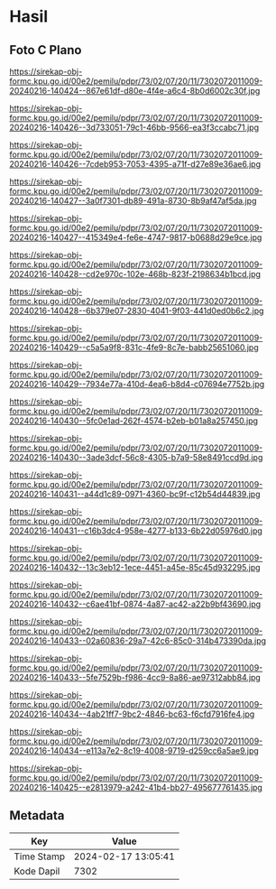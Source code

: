 # Hasil

## Foto C Plano

https://sirekap-obj-formc.kpu.go.id/00e2/pemilu/pdpr/73/02/07/20/11/7302072011009-20240216-140424--867e61df-d80e-4f4e-a6c4-8b0d6002c30f.jpg

https://sirekap-obj-formc.kpu.go.id/00e2/pemilu/pdpr/73/02/07/20/11/7302072011009-20240216-140426--3d733051-79c1-46bb-9566-ea3f3ccabc71.jpg

https://sirekap-obj-formc.kpu.go.id/00e2/pemilu/pdpr/73/02/07/20/11/7302072011009-20240216-140426--7cdeb953-7053-4395-a71f-d27e89e36ae6.jpg

https://sirekap-obj-formc.kpu.go.id/00e2/pemilu/pdpr/73/02/07/20/11/7302072011009-20240216-140427--3a0f7301-db89-491a-8730-8b9af47af5da.jpg

https://sirekap-obj-formc.kpu.go.id/00e2/pemilu/pdpr/73/02/07/20/11/7302072011009-20240216-140427--415349e4-fe6e-4747-9817-b0688d29e9ce.jpg

https://sirekap-obj-formc.kpu.go.id/00e2/pemilu/pdpr/73/02/07/20/11/7302072011009-20240216-140428--cd2e970c-102e-468b-823f-2198634b1bcd.jpg

https://sirekap-obj-formc.kpu.go.id/00e2/pemilu/pdpr/73/02/07/20/11/7302072011009-20240216-140428--6b379e07-2830-4041-9f03-441d0ed0b6c2.jpg

https://sirekap-obj-formc.kpu.go.id/00e2/pemilu/pdpr/73/02/07/20/11/7302072011009-20240216-140429--c5a5a9f8-831c-4fe9-8c7e-babb25651060.jpg

https://sirekap-obj-formc.kpu.go.id/00e2/pemilu/pdpr/73/02/07/20/11/7302072011009-20240216-140429--7934e77a-410d-4ea6-b8d4-c07694e7752b.jpg

https://sirekap-obj-formc.kpu.go.id/00e2/pemilu/pdpr/73/02/07/20/11/7302072011009-20240216-140430--5fc0e1ad-262f-4574-b2eb-b01a8a257450.jpg

https://sirekap-obj-formc.kpu.go.id/00e2/pemilu/pdpr/73/02/07/20/11/7302072011009-20240216-140430--3ade3dcf-56c8-4305-b7a9-58e8491ccd9d.jpg

https://sirekap-obj-formc.kpu.go.id/00e2/pemilu/pdpr/73/02/07/20/11/7302072011009-20240216-140431--a44d1c89-0971-4360-bc9f-c12b54d44839.jpg

https://sirekap-obj-formc.kpu.go.id/00e2/pemilu/pdpr/73/02/07/20/11/7302072011009-20240216-140431--c16b3dc4-958e-4277-b133-6b22d05976d0.jpg

https://sirekap-obj-formc.kpu.go.id/00e2/pemilu/pdpr/73/02/07/20/11/7302072011009-20240216-140432--13c3eb12-1ece-4451-a45e-85c45d932295.jpg

https://sirekap-obj-formc.kpu.go.id/00e2/pemilu/pdpr/73/02/07/20/11/7302072011009-20240216-140432--c6ae41bf-0874-4a87-ac42-a22b9bf43690.jpg

https://sirekap-obj-formc.kpu.go.id/00e2/pemilu/pdpr/73/02/07/20/11/7302072011009-20240216-140433--02a60836-29a7-42c6-85c0-314b473390da.jpg

https://sirekap-obj-formc.kpu.go.id/00e2/pemilu/pdpr/73/02/07/20/11/7302072011009-20240216-140433--5fe7529b-f986-4cc9-8a86-ae97312abb84.jpg

https://sirekap-obj-formc.kpu.go.id/00e2/pemilu/pdpr/73/02/07/20/11/7302072011009-20240216-140434--4ab21ff7-9bc2-4846-bc63-f6cfd7916fe4.jpg

https://sirekap-obj-formc.kpu.go.id/00e2/pemilu/pdpr/73/02/07/20/11/7302072011009-20240216-140434--e113a7e2-8c19-4008-9719-d259cc6a5ae9.jpg

https://sirekap-obj-formc.kpu.go.id/00e2/pemilu/pdpr/73/02/07/20/11/7302072011009-20240216-140425--e2813979-a242-41b4-bb27-495677761435.jpg


## Metadata

| Key        | Value               |
| ---------- | ------------------- |
| Time Stamp | 2024-02-17 13:05:41 |
| Kode Dapil | 7302                |



